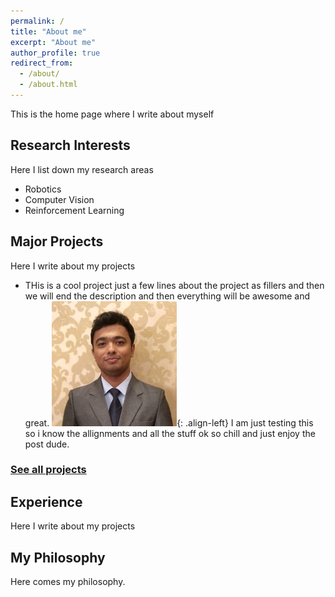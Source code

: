 ```yaml
---
permalink: /
title: "About me"
excerpt: "About me"
author_profile: true
redirect_from: 
  - /about/
  - /about.html
---
```

This is the home page where I write about myself


Research Interests
------------------
Here I list down my research areas
- Robotics
- Computer Vision
- Reinforcement Learning

Major Projects
--------------
Here I write about my projects
- THis is a cool project just a few lines about the project as fillers and then we will end the description and then everything will be awesome and great.
![image-left](/images/profile.png){: .align-left}
I am just testing this so i know the allignments and all the stuff ok so chill and just enjoy the post dude.

### [See all projects](/portfolio.html)


Experience
----------
Here I write about my projects


My Philosophy
-------------
Here comes my philosophy.


